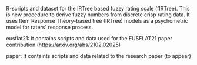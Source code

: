 R-scripts and dataset for the IRTree based fuzzy rating scale (fIRTree). This is new procedure to derive fuzzy numbers from discrete crisp rating data. It uses Item Response Theory-based tree (IRTree) models as a psychometric model for raters' response process. 

eusflat21: It contains scripts and data used for the EUSFLAT21 paper contribution (https://arxiv.org/abs/2102.02025)

paper: It containts scripts and data related to the research paper (to appear)
